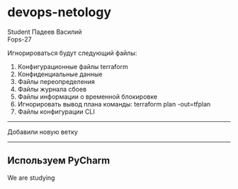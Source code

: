 # devops-netology  
Student Падеев Василий  
Fops-27  

Игнорироваться будут следующий файлы:  
1. Конфигурационные файлы terraform  
2. Конфиденциальные данные  
3. Файлы переопределения  
4. Файлы журнала сбоев  
5. Файлы информации о временной блокировке  
6. Игнорировать вывод плана команды: terraform plan -out=tfplan  
7. Файлы конфигурации CLI  

---
Добавили новую ветку

---
Используем PyCharm
---
We are studying